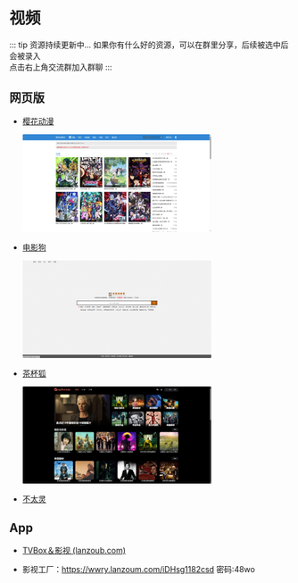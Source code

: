 # 视频

::: tip 资源持续更新中...
如果你有什么好的资源，可以在群里分享，后续被选中后会被录入 <br>
点击右上角交流群加入群聊
:::

## 网页版

- [樱花动漫](http://yhdm83.com/)

  [<img src="/video/image-20240106143201891.png" alt="image-20240106143201891" style="zoom:33%;" />](http://yhdm83.com/)

- [电影狗](https://www.dianyinggou.com/)

  [<img src="/video/image-20240106143110269.png" alt="image-20240106143110269" style="zoom:33%;" />](https://www.dianyinggou.com/)

- [茶杯狐](https://cupfox.app/?iui.su)

  [<img src="/video/image-20240106143300354.png" alt="image-20240106143300354" style="zoom:33%;" />](https://cupfox.app/?iui.su)

- [不太灵](https://git.piesat.cn/HeFeiRDC/Projects/GeoEdu.git)

## App

- [TVBox＆影视 (lanzoub.com)](https://qiqi2020.lanzoub.com/b09svqv1c)

- 影视工厂：https://wwry.lanzoum.com/iDHsg1182csd
  密码:48wo
